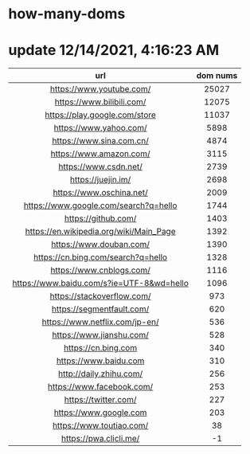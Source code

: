 # how-many-doms

# update 12/14/2021, 4:16:23 AM

url | dom nums
:-: | :-:
https://www.youtube.com/ | 25027
https://www.bilibili.com/ | 12075
https://play.google.com/store | 11037
https://www.yahoo.com/ | 5898
https://www.sina.com.cn/ | 4874
https://www.amazon.com/ | 3115
https://www.csdn.net/ | 2739
https://juejin.im/ | 2698
https://www.oschina.net/ | 2009
https://www.google.com/search?q=hello | 1744
https://github.com/ | 1403
https://en.wikipedia.org/wiki/Main_Page | 1392
https://www.douban.com/ | 1390
https://cn.bing.com/search?q=hello | 1328
https://www.cnblogs.com/ | 1116
https://www.baidu.com/s?ie=UTF-8&wd=hello | 1096
https://stackoverflow.com/ | 973
https://segmentfault.com/ | 620
https://www.netflix.com/jp-en/ | 536
https://www.jianshu.com/ | 528
https://cn.bing.com | 340
https://www.baidu.com | 310
http://daily.zhihu.com/ | 256
https://www.facebook.com/ | 253
https://twitter.com/ | 227
https://www.google.com | 203
https://www.toutiao.com/ | 38
https://pwa.clicli.me/ | -1
